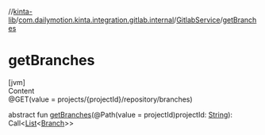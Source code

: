 //[kinta-lib](../../../index.md)/[com.dailymotion.kinta.integration.gitlab.internal](../index.md)/[GitlabService](index.md)/[getBranches](get-branches.md)



# getBranches  
[jvm]  
Content  
@GET(value = projects/{projectId}/repository/branches)  
  
abstract fun [getBranches](get-branches.md)(@Path(value = projectId)projectId: [String](https://kotlinlang.org/api/latest/jvm/stdlib/kotlin/-string/index.html)): Call<[List](https://kotlinlang.org/api/latest/jvm/stdlib/kotlin.collections/-list/index.html)<[Branch](../-branch/index.md)>>  



